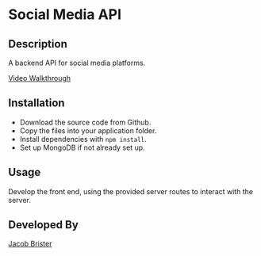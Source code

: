 # Social Media API
## Description
A backend API for social media platforms.

[Video Walkthrough](https://drive.google.com/file/d/1lbuQPerZoCw7bKI6ON5InYN0hha68Xxg/view)

## Installation
- Download the source code from Github.
- Copy the files into your application folder.
- Install dependencies with `npm install`.
- Set up MongoDB if not already set up.

## Usage
Develop the front end, using the provided server routes to interact with the server.

## Developed By
[Jacob Brister](https://github.com/jbrister71)
